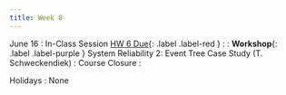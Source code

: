 ```yaml
---
title: Week 8
---
```


<!-- <a href="" target="_blank">link</a> -->
<!-- <a href="https://tudelft-citg.github.io/HOS-prob-design/unlisted/assignment.html" target="_blank">Start HW 1</a> -->

June 16
: In-Class Session <a href="https://tudelft-citg.github.io/HOS-prob-design/unlisted/assignment.html" target="_blank">HW 6 Due</a>{: .label .label-red }
  : 
: **Workshop**{: .label .label-purple } System Reliability 2: Event Tree Case Study (T. Schweckendiek)
: Course Closure
  : 

Holidays
: None

